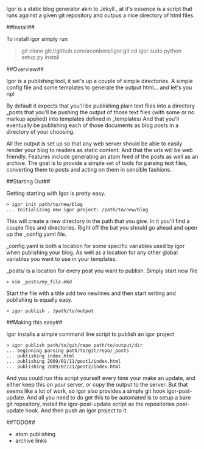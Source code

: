 Igor is a static blog generator akin to Jekyll , at it's essence is a script that runs against a given git repository and outpus a nice directory of html files.

##Install##

To install igor simply run

> git clone git://github.com/aconbere/igor.git
> cd igor
> sudo python setup.py install

##Overview##

Igor is a publishing tool, it set's up a couple of simple directories. A simple config file and some templates to generate the output html... and let's you rip!

By default it expects that you'll be publishing plain text files into a directory _posts that you'll be pushing the output of those text files (with some or no markup applied) into templates defined in _templates/ And that you'll eventually be publishing each of those documents as blog posts in a directory of your choosing.

All the output is set up so that any web server should be able to easily render your blog to readers as static content. And that the urls will be web friendly. Features include generating an atom feed of the posts as well as an archive. The goal is to provide a simple set of tools for parsing text files, converting them to posts and acting on them in sensible fashions.

##Starting Out##

Getting starting with Igor is pretty easy.

    > igor init path/to/new/blog
    ... Initializing new igor project: /path/to/new/blog

This will create a new directory in the path that you give. In it you'll find a couple files and directories. Right off the bat you should go ahead and open up the _config.yaml file.

_config.yaml is both a location for some specific variables used by igor when publishing your blog. As well as a location for any other global variables you want to use in your templates.

_posts/ is a location for every post you want to publish. Simply start new file

    > vim _posts/my_file.mkd

Start the file with a title add two newlines and then start writing and publishing is equally easy.

    > igor publish . /path/to/output


##Making this easy##

Igor installs a simple command line script to publish an igor project

    > igor publish path/to/git/repo path/to/output/dir
    ... beginning parsing path/to/git/repo/_posts
    ... publishing index.html
    ... publishing 2009/01/11/post1/index.html
    ... publishing 2009/07/21/post2/index.html

And you could run this script yourself every time your make an update, and either keep this on your server, or copy the output to the server. But that seems like a lot of work, so igor also provides a simple git hook igor-post-update. And all you need to do get this to be automated is to setup a bare git repository, install the igor-post-update script as the repositories post-update hook. And then push an igor project to it.

##TODO##

* atom publishing
* archive links
